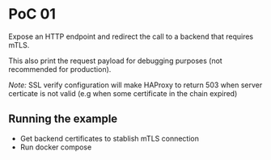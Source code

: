 # PoC 01

Expose an HTTP endpoint and redirect the call to a backend that requires mTLS.

This also print the request payload for debugging purposes (not recommended for production).

*Note:* SSL verify configuration will make HAProxy to return 503 when server certicate is not valid (e.g when some certificate in the chain expired)

## Running the example

- Get backend certificates to stablish mTLS connection
- Run docker compose
